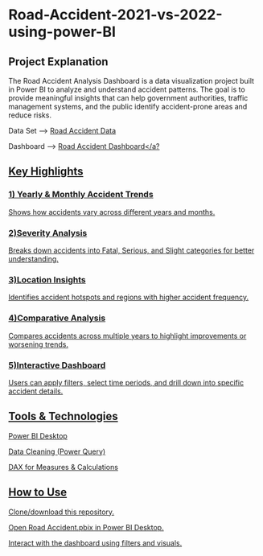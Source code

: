 # Road-Accident-2021-vs-2022-using-power-BI
## Project Explanation
The Road Accident Analysis Dashboard is a data visualization project built in Power BI to analyze and understand accident patterns. The goal is to provide meaningful insights that can help government authorities, traffic management systems, and the public identify accident-prone areas and reduce risks.

Data Set --> <a href="https://github.com/dilliprasathB/Road-Accident-2021-vs-2022-using-power-BI/blob/main/Road%20Accident%20Data.xlsb"> Road Accident Data</a>

Dashboard --> <a href="https://github.com/dilliprasathB/Road-Accident-2021-vs-2022-using-power-BI/blob/main/Road%20Accident.pbix">Road Accident Dashboard</a?

## Key Highlights
### 1) Yearly & Monthly Accident Trends
Shows how accidents vary across different years and months.

### 2)Severity Analysis 
Breaks down accidents into Fatal, Serious, and Slight categories for better understanding.

### 3)Location Insights 
Identifies accident hotspots and regions with higher accident frequency.

### 4)Comparative Analysis 
Compares accidents across multiple years to highlight improvements or worsening trends.

### 5)Interactive Dashboard 
Users can apply filters, select time periods, and drill down into specific accident details.
## Tools & Technologies
Power BI Desktop

Data Cleaning (Power Query)

DAX for Measures & Calculations
## How to Use
Clone/download this repository.

Open Road Accident.pbix in Power BI Desktop.

Interact with the dashboard using filters and visuals.
